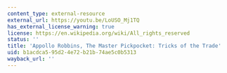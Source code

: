 ```yaml
---
content_type: external-resource
external_url: https://youtu.be/LoUSO_Mj1TQ
has_external_license_warning: true
license: https://en.wikipedia.org/wiki/All_rights_reserved
status: ''
title: 'Appollo Robbins, The Master Pickpocket: Tricks of the Trade'
uid: b1acdca5-95d2-4e72-b21b-74ae5c0b5313
wayback_url: ''
---
```

